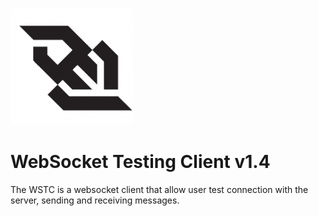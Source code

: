 ![alt tag](https://raw.githubusercontent.com/maxpowersi/WSTC/master/logo.png)

# WebSocket Testing Client v1.4

The WSTC is a websocket client that allow user test connection with the server, sending and receiving messages.